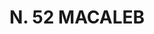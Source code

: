 ---
title: "N. 52 MACALEB"
plant-name: "N. 52"
plant-number: "052"
plant-xml: "/assets/xml/plant052.xml"
plant-img1: "/assets/img/plant052_verso.jpg"
plant-img2: "/assets/img/plant052.jpg"
plant-title: "N. 52 MACALEB"
plant-taxon-link: ""
plant-taxon-content: ""
layout: single-xml
---